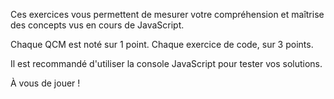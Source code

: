 Ces exercices vous permettent de mesurer votre compréhension et maîtrise des concepts vus en cours de JavaScript.

Chaque QCM est noté sur 1 point. Chaque exercice de code, sur 3 points.

Il est recommandé d'utiliser la console JavaScript pour tester vos solutions.

À vous de jouer !
